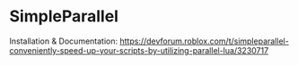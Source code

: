 # SimpleParallel

Installation & Documentation: https://devforum.roblox.com/t/simpleparallel-conveniently-speed-up-your-scripts-by-utilizing-parallel-lua/3230717